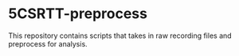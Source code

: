 # 5CSRTT-preprocess
This repository contains scripts that takes in raw recording files and preprocess for analysis.
